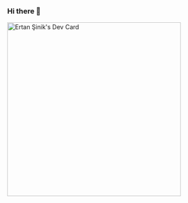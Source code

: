 ### Hi there 👋

<a href="https://app.daily.dev/ertans22"><img src="https://api.daily.dev/devcards/a54c2fb7ac7d49e6b2214bcf5db4d52e.png?r=2hk" width="400" alt="Ertan Şinik's Dev Card"/></a>

<!--
**sinikertan/sinikertan** is a ✨ _special_ ✨ repository because its `README.md` (this file) appears on your GitHub profile.

Here are some ideas to get you started:

- 🔭 I’m currently working on ...
- 🌱 I’m currently learning ...
- 👯 I’m looking to collaborate on ...
- 🤔 I’m looking for help with ...
- 💬 Ask me about ...
- 📫 How to reach me: ...
- 😄 Pronouns: ...
- ⚡ Fun fact: ...
-->
